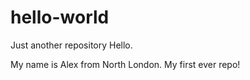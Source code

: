# hello-world
Just another repository
Hello. 

My name is Alex from North London. My first ever repo!
